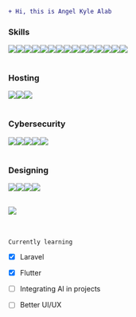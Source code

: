 ```diff
+ Hi, this is Angel Kyle Alab
```

### Skills
<img src="https://img.shields.io/badge/laravel-%23FF2D20.svg?style=for-the-badge&logo=laravel&logoColor=white"/><img src="https://img.shields.io/badge/Flutter-%2302569B.svg?style=for-the-badge&logo=Flutter&logoColor=white)"><img src="https://img.shields.io/badge/HTML5-E34F26?style=for-the-badge&logo=html5&logoColor=white"/><img src="https://img.shields.io/badge/CSS3-1572B6?style=for-the-badge&logo=css3&logoColor=white"/><img src="https://img.shields.io/badge/JavaScript-323330?style=for-the-badge&logo=javascript&logoColor=F7DF1E"/><img src="https://img.shields.io/badge/Python-FFD43B?style=for-the-badge&logo=python&logoColor=blue"/><img src="https://img.shields.io/badge/Scratch-4D97FF?style=for-the-badge&logo=Scratch&logoColor=white"/><img src="https://img.shields.io/badge/Arduino-00979D?style=for-the-badge&logo=Arduino&logoColor=white"/><img src="https://img.shields.io/badge/PHP-777BB4?style=for-the-badge&logo=php&logoColor=white"/><img src="https://img.shields.io/badge/Java-ED8B00?style=for-the-badge&logo=openjdk&logoColor=white"/><img src="https://img.shields.io/badge/Tailwind_CSS-38B2AC?style=for-the-badge&logo=tailwind-css&logoColor=white"/><img src="https://img.shields.io/badge/MySQL-005C84?style=for-the-badge&logo=mysql&logoColor=white"/><img src="https://img.shields.io/badge/bootstrap-%238511FA.svg?style=for-the-badge&logo=bootstrap&logoColor=white"/><img src="https://img.shields.io/badge/chart.js-F5788D.svg?style=for-the-badge&logo=chart.js&logoColor=white"/><img src="https://img.shields.io/badge/jquery-%230769AD.svg?style=for-the-badge&logo=jquery&logoColor=white"/>
<br><br>

### Hosting
<img src="https://img.shields.io/badge/github%20pages-121013?style=for-the-badge&logo=github&logoColor=white"/><img src="https://img.shields.io/badge/netlify-%23000000.svg?style=for-the-badge&logo=netlify&logoColor=#00C7B7"/><img src="https://img.shields.io/badge/vercel-%23000000.svg?style=for-the-badge&logo=vercel&logoColor=white"/><br><br>

### Cybersecurity
<img src="https://img.shields.io/badge/Kali_Linux-557C94?style=for-the-badge&logo=kali-linux&logoColor=white"/><img src="https://img.shields.io/badge/HackTheBox-111927?style=for-the-badge&logo=Hack%20The%20Box&logoColor=9FEF00"/><img src="https://img.shields.io/badge/TryHackMe-212C42?style=for-the-badge&logo=TryHackMe&logoColor=white"/><img src="https://img.shields.io/badge/Wireshark-1679A7?style=for-the-badge&logo=Wireshark&logoColor=white"/><img src="https://img.shields.io/badge/burpsuite-FF6633?style=for-the-badge&logo=burpsuite&logoColor=white"/><br><br>

### Designing
<img src="https://img.shields.io/badge/Adobe%20Photoshop-31A8FF?style=for-the-badge&logo=Adobe%20Photoshop&logoColor=black"/><img src="https://img.shields.io/badge/Adobe%20InDesign-FF3366?style=for-the-badge&logo=Adobe%20InDesign&logoColor=white"/><img src="https://img.shields.io/badge/Canva-%2300C4CC.svg?&style=for-the-badge&logo=Canva&logoColor=white"/><img src="https://img.shields.io/badge/figma-%23F24E1E.svg?style=for-the-badge&logo=figma&logoColor=white"/><br><br>

<img src="https://github-readme-stats.vercel.app/api/top-langs/?username=AngelAlaba13"/>
<br><br><br>

`Currently learning`
- [x] Laravel
- [x] Flutter
- [ ] Integrating AI in projects
- [ ] Better UI/UX







